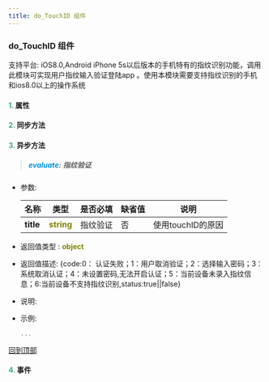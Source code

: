 ```yaml
---
title: do_TouchID 组件
---
```


### do_TouchID 组件

 支持平台: iOS8.0,Android
 iPhone 5s以后版本的手机特有的指纹识别功能，调用此模块可实现用户指纹输入验证登陆app 。使用本模块需要支持指纹识别的手机和ios8.0以上的操作系统

#### <font color ='#40A977'>**1.**</font> 属性

#### <font color ='#40A977'>**2.**</font> 同步方法

#### <font color ='#40A977'>**3.**</font> 异步方法

>##### <font color ='#0092db'>**evaluate**</font>: 指纹验证

- 参数:

  名称 | 类型 |是否必填|缺省值|说明
  ---- |-------------  |--------------|--------|------
  **title** |<font color ='#808000'>**string**</font> | 指纹验证 | 否|使用touchID的原因
- 返回值类型 : <font color ='#808000'>**object**</font>
- 返回值描述: {code:0： 认证失败；1：用户取消验证；2：选择输入密码；3：系统取消认证；4：未设置密码,无法开启认证；5：当前设备未录入指纹信息；6:当前设备不支持指纹识别,status:true||false}
- 说明: 
- 示例:

  ```javascript
  ...

  ```

[回到顶部](#top)


#### <font color ='#40A977'>**4.**</font> 事件


